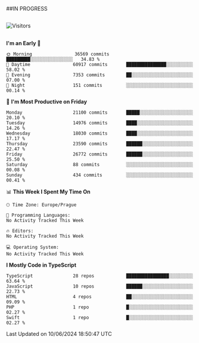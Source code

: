 ##IN PROGRESS
##
![Visitors](https://komarev.com/ghpvc/?username=petrbui&style=for-the-badge&label=Visitors+👀)



##
<!--
[![My GitHub stats](https://github-readme-stats.vercel.app/api?username=petrbui&theme=github_dark)](https://github.com/anuraghazra/github-readme-stats)

[![My wakatime stats](https://github-readme-stats.vercel.app/api/wakatime?username=petrbui&theme=github_dark)](https://github.com/anuraghazra/github-readme-stats)
-->
<!--START_SECTION:waka-->
**I'm an Early 🐤** 

```text
🌞 Morning                36569 commits       █████████░░░░░░░░░░░░░░░░   34.83 % 
🌆 Daytime                60917 commits       ███████████████░░░░░░░░░░   58.02 % 
🌃 Evening                7353 commits        ██░░░░░░░░░░░░░░░░░░░░░░░   07.00 % 
🌙 Night                  151 commits         ░░░░░░░░░░░░░░░░░░░░░░░░░   00.14 % 
```
📅 **I'm Most Productive on Friday** 

```text
Monday                   21100 commits       █████░░░░░░░░░░░░░░░░░░░░   20.10 % 
Tuesday                  14976 commits       ████░░░░░░░░░░░░░░░░░░░░░   14.26 % 
Wednesday                18030 commits       ████░░░░░░░░░░░░░░░░░░░░░   17.17 % 
Thursday                 23590 commits       ██████░░░░░░░░░░░░░░░░░░░   22.47 % 
Friday                   26772 commits       ██████░░░░░░░░░░░░░░░░░░░   25.50 % 
Saturday                 88 commits          ░░░░░░░░░░░░░░░░░░░░░░░░░   00.08 % 
Sunday                   434 commits         ░░░░░░░░░░░░░░░░░░░░░░░░░   00.41 % 
```


📊 **This Week I Spent My Time On** 

```text
🕑︎ Time Zone: Europe/Prague

💬 Programming Languages: 
No Activity Tracked This Week

🔥 Editors: 
No Activity Tracked This Week

💻 Operating System: 
No Activity Tracked This Week
```

**I Mostly Code in TypeScript** 

```text
TypeScript               28 repos            ████████████████░░░░░░░░░   63.64 % 
JavaScript               10 repos            ██████░░░░░░░░░░░░░░░░░░░   22.73 % 
HTML                     4 repos             ██░░░░░░░░░░░░░░░░░░░░░░░   09.09 % 
PHP                      1 repo              █░░░░░░░░░░░░░░░░░░░░░░░░   02.27 % 
Swift                    1 repo              █░░░░░░░░░░░░░░░░░░░░░░░░   02.27 % 
```




 Last Updated on 10/06/2024 18:50:47 UTC
<!--END_SECTION:waka-->
